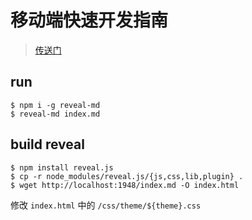 # 移动端快速开发指南

> [传送门](http://junmer.github.io/mobile-dev-get-started)

## run

```
$ npm i -g reveal-md
$ reveal-md index.md
```

## build reveal

```
$ npm install reveal.js
$ cp -r node_modules/reveal.js/{js,css,lib,plugin} .
$ wget http://localhost:1948/index.md -O index.html
```

修改 `index.html` 中的 `/css/theme/${theme}.css`
